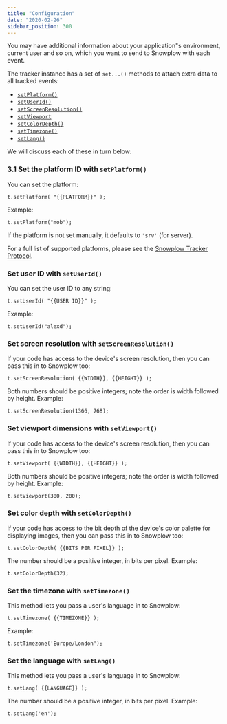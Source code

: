 ```yaml
---
title: "Configuration"
date: "2020-02-26"
sidebar_position: 300
---
```


You may have additional information about your application"s environment, current user and so on, which you want to send to Snowplow with each event.

The tracker instance has a set of `set...()` methods to attach extra data to all tracked events:

- [`setPlatform()`](#set-platform)
- [`setUserId()`](#set-user-id)
- [`setScreenResolution()`](#set-screen-resolution)
- [`setViewport`](#set-viewport)
- [`setColorDepth()`](#set-color-depth)
- [`setTimezone()`](#set-timezone)
- [`setLang()`](#set-lang)

We will discuss each of these in turn below:

### [](#31-set-the-platform-id-with-setplatform)3.1 Set the platform ID with `setPlatform()`

You can set the platform:

```
t.setPlatform( "{{PLATFORM}}" );
```

Example:

```
t.setPlatform("mob");
```

If the platform is not set manually, it defaults to `'srv'` (for server).

For a full list of supported platforms, please see the [Snowplow Tracker Protocol](https://github.com/snowplow/snowplow/wiki/Snowplow-Tracker-Protocol).

### Set user ID with `setUserId()`

You can set the user ID to any string:

```
t.setUserId( "{{USER ID}}" );
```

Example:

```
t.setUserId("alexd");
```

### Set screen resolution with `setScreenResolution()`

If your code has access to the device's screen resolution, then you can pass this in to Snowplow too:

```
t.setScreenResolution( {{WIDTH}}, {{HEIGHT}} );
```

Both numbers should be positive integers; note the order is width followed by height. Example:

```
t.setScreenResolution(1366, 768);
```

### Set viewport dimensions with `setViewport()`

If your code has access to the device's screen resolution, then you can pass this in to Snowplow too:

```
t.setViewport( {{WIDTH}}, {{HEIGHT}} );
```

Both numbers should be positive integers; note the order is width followed by height. Example:

```
t.setViewport(300, 200);
```

### Set color depth with `setColorDepth()`

If your code has access to the bit depth of the device's color palette for displaying images, then you can pass this in to Snowplow too:

```
t.setColorDepth( {{BITS PER PIXEL}} );
```

The number should be a positive integer, in bits per pixel. Example:

```
t.setColorDepth(32);
```

### Set the timezone with `setTimezone()`

This method lets you pass a user's language in to Snowplow:

```
t.setTimezone( {{TIMEZONE}} );
```

Example:

```
t.setTimezone('Europe/London');
```

### Set the language with `setLang()`

This method lets you pass a user's language in to Snowplow:

```
t.setLang( {{LANGUAGE}} );
```

The number should be a positive integer, in bits per pixel. Example:

```
t.setLang('en');
```
